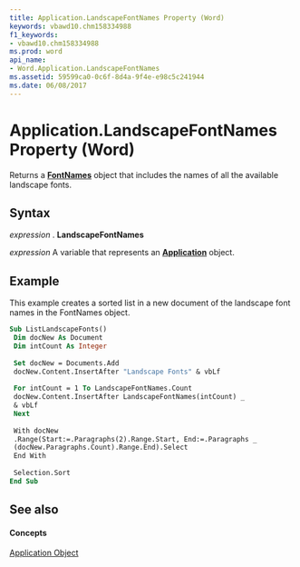 ```yaml
---
title: Application.LandscapeFontNames Property (Word)
keywords: vbawd10.chm158334988
f1_keywords:
- vbawd10.chm158334988
ms.prod: word
api_name:
- Word.Application.LandscapeFontNames
ms.assetid: 59599ca0-0c6f-8d4a-9f4e-e98c5c241944
ms.date: 06/08/2017
---
```



# Application.LandscapeFontNames Property (Word)

Returns a  **[FontNames](fontnames-object-word.md)** object that includes the names of all the available landscape fonts.


## Syntax

 _expression_ . **LandscapeFontNames**

 _expression_ A variable that represents an **[Application](application-object-word.md)** object.


## Example

This example creates a sorted list in a new document of the landscape font names in the FontNames object.


```vb
Sub ListLandscapeFonts() 
 Dim docNew As Document 
 Dim intCount As Integer 
 
 Set docNew = Documents.Add 
 docNew.Content.InsertAfter "Landscape Fonts" & vbLf 
 
 For intCount = 1 To LandscapeFontNames.Count 
 docNew.Content.InsertAfter LandscapeFontNames(intCount) _ 
 & vbLf 
 Next 
 
 With docNew 
 .Range(Start:=.Paragraphs(2).Range.Start, End:=.Paragraphs _ 
 (docNew.Paragraphs.Count).Range.End).Select 
 End With 
 
 Selection.Sort 
End Sub
```


## See also


#### Concepts


[Application Object](application-object-word.md)

